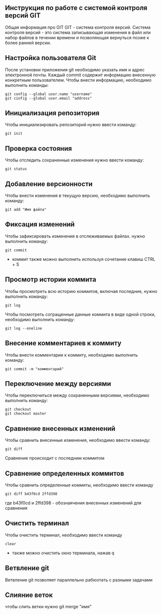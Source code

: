 ## Инструкция по работе с системой контроля версий GIT
Общая информация про GIT
GIT - система контроля версий. Система контроля версий - это система записывающая изменения в файл
или набор файлов в течении времени и позволяющая вернуться позже к более ранней версии.
## Настройка пользователя Git
После установки приложения git необходимо указать имя и адрес электронной почты. Каждый commit содержит информацию внесенную конкретным пользователем. Чтобы внести информацию, необходимо выполнить команды:

    git config --global user.name "username"
    git cinfig --global user.email "address"

## Инициализация репозитория
Чтобы инициализировать репозиторий нужно ввести команду:

    git init

## Проверка состояния 
Чтобы отследить сохраненные изменения нужно ввести команду:

    git status

## Добавление версионности
Чтобы внести изменения в  текущую версию, необходимо выполнить команду:

    git add "Имя файла"

## Фиксация изменений
Чтобы зафиксировать изменения в отслеживаемых файлах. нужно выполнить команду:

    git commit 

* коммит также можно выполнить используя сочетание клавиш CTRL + S

## Просмотр истории коммита
Чтобы просмотреть всю историю коммитов, включая последние, нужно выполнить команду:

    git log 

Чтобы посмотреть согращенные данные коммита в виде одной строки, необходимо выполнить команду:

    git log --oneline


## Внесение комментариев к коммиту
Чтобы внести комментарии к коммиту, необходимо выполнить команду:

    git commit -m "комментарий"

## Переключение между версиями 
Чтобы переключиться между сохраненными версиями, необходимо выполнить команду:

    git checkout
    git checkout master 

## Сравнение внесенных изменений
Чтобы сравнить внесенные изменения, необходимо ввести команду:

    git diff

Сравнение происходит с последним коммитом

## Сравнение определенных коммитов
Чтобы сравнить определенные коммиты, необходимо ввести команду

    git diff b43f0cd 2ffd398

где b43f0cd и 2ffd398 - обознаячения внесенных изменений для сравнения

## Очистить терминал
Чтобы очистить терминал, необходимо ввести команду

    clear

* также можно очистить окно терминала, нажав q
## Ветвление git 
Ветвление git позволяет параллельно рабюотать с разными задачами
## Слияние веток
чтобы слить ветки нужно
  git merge "имя"